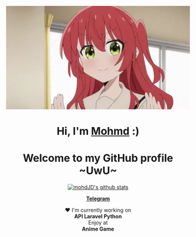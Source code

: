 <p align="center">
  <a href="t.me/moteshkhes"><img src="kita-ikuyo-rap.webp" alt="Banner"></a>
</p>

<h1 align="center">Hi, I'm <a href="t.me/moteshkhes">Mohmd</a> :)</h1>
<h1 align="center">Welcome to my GitHub profile ~UwU~</h1>

<p align="center">
  <a href="https://github.com/mohmdJD"><img src="https://github-readme-stats.vercel.app/api?username=mohmdJD&hide_border=true&show_icons=true" alt="mohdJD's github stats"></a>
</p>

<p align="center">
  <strong><a href="t.me/moteshkhes">Telegram</a></strong>
</p>

<p align="center">❤ I'm currently working on
<br>
<b>API Laravel Python</b>
<br>
Enjoy at
<br>
<b>Anime Game</b>
</p>

